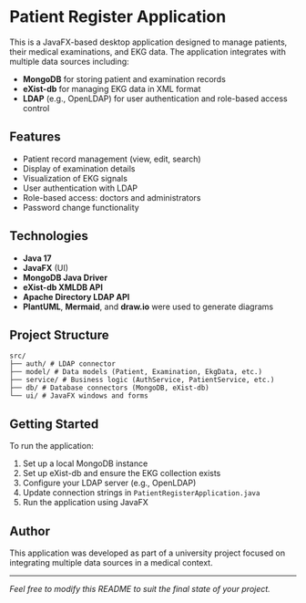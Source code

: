 # Patient Register Application

This is a JavaFX-based desktop application designed to manage patients, their medical examinations, and EKG data. The application integrates with multiple data sources including:

- **MongoDB** for storing patient and examination records
- **eXist-db** for managing EKG data in XML format
- **LDAP** (e.g., OpenLDAP) for user authentication and role-based access control

## Features

- Patient record management (view, edit, search)
- Display of examination details
- Visualization of EKG signals
- User authentication with LDAP
- Role-based access: doctors and administrators
- Password change functionality

## Technologies

- **Java 17**
- **JavaFX** (UI)
- **MongoDB Java Driver**
- **eXist-db XMLDB API**
- **Apache Directory LDAP API**
- **PlantUML**, **Mermaid**, and **draw.io** were used to generate diagrams

## Project Structure


```
src/ 
├── auth/ # LDAP connector
├── model/ # Data models (Patient, Examination, EkgData, etc.) 
├── service/ # Business logic (AuthService, PatientService, etc.) 
├── db/ # Database connectors (MongoDB, eXist-db) 
└── ui/ # JavaFX windows and forms

```
## Getting Started

To run the application:

1. Set up a local MongoDB instance
2. Set up eXist-db and ensure the EKG collection exists
3. Configure your LDAP server (e.g., OpenLDAP)
4. Update connection strings in `PatientRegisterApplication.java`
5. Run the application using JavaFX

## Author

This application was developed as part of a university project focused on integrating multiple data sources in a medical context.

---

*Feel free to modify this README to suit the final state of your project.*
